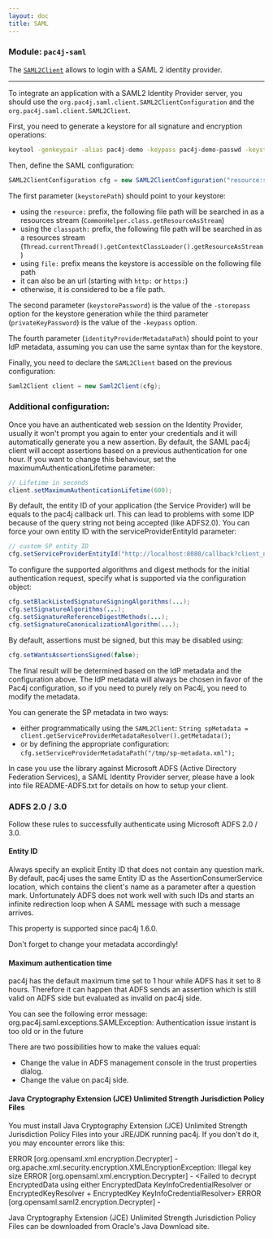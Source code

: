 ```yaml
---
layout: doc
title: SAML
---
```


### Module: `pac4j-saml`

The [`SAML2Client`](https://github.com/pac4j/pac4j/blob/master/pac4j-saml/src/main/java/org/pac4j/saml/client/SAML2Client.java) allows to login with a SAML 2 identity provider.

---

To integrate an application with a SAML2 Identity Provider server, you should use the `org.pac4j.saml.client.SAML2ClientConfiguration` and the `org.pac4j.saml.client.SAML2Client`.

First, you need to generate a keystore for all signature and encryption operations:

```bash
keytool -genkeypair -alias pac4j-demo -keypass pac4j-demo-passwd -keystore samlKeystore.jks -storepass pac4j-demo-passwd -keyalg RSA -keysize 2048 -validity 3650
```

Then, define the SAML configuration:

```java
SAML2ClientConfiguration cfg = new SAML2ClientConfiguration("resource:samlKeystore.jks", "pac4j-demo-passwd", "pac4j-demo-passwd", "resource:testshib-providers.xml");
```

The first parameter (`keystorePath`) should point to your keystore:
- using the `resource:` prefix, the following file path will be searched in as a resources stream (`CommonHelper.class.getResourceAsStream`)
- using the `classpath:` prefix, the following file path will be searched in as a resources stream (`Thread.currentThread().getContextClassLoader().getResourceAsStream`)
- using `file:` prefix means the keystore is accessible on the following file path
- it can also be an url (starting with `http:` or `https:`)
- otherwise, it is considered to be a file path.

The second parameter (`keystorePassword`) is the value of the `-storepass` option for the keystore generation while the third parameter (`privateKeyPassword`) is the value of the `-keypass` option.

The fourth parameter (`identityProviderMetadataPath`) should point to your IdP metadata, assuming you can use the same syntax than for the keystore.

Finally, you need to declare the `SAML2Client` based on the previous configuration:

```java
Saml2Client client = new Saml2Client(cfg);
```

### Additional configuration:

Once you have an authenticated web session on the Identity Provider, usually it won't prompt you again to enter your credentials and it will automatically generate you a new assertion. By default, the SAML pac4j client will accept assertions based on a previous authentication for one hour. If you want to change this behaviour, set the maximumAuthenticationLifetime parameter:

```java
// Lifetime in seconds
client.setMaximumAuthenticationLifetime(600);
```

By default, the entity ID of your application (the Service Provider) will be equals to the pac4j callback url. This can lead to problems with some IDP because of the query string not being accepted (like ADFS2.0). You can force your own entity ID with the serviceProviderEntityId parameter:

```java
// custom SP entity ID
cfg.setServiceProviderEntityId("http://localhost:8080/callback?client_name=SAML2Client");
```

To configure the supported algorithms and digest methods for the initial authentication request, specify what is supported via the configuration object:

```java
cfg.setBlackListedSignatureSigningAlgorithms(...);
cfg.setSignatureAlgorithms(...);
cfg.setSignatureReferenceDigestMethods(...);
cfg.setSignatureCanonicalizationAlgorithm(...);
```

By default, assertions must be signed, but this may be disabled using:

```java
cfg.setWantsAssertionsSigned(false);
```

The final result will be determined based on the IdP metadata and the configuration above. The IdP metadata will always be chosen in favor of the Pac4j configuration, so if you need to purely rely on Pac4j, you need to modify the metadata. 

You can generate the SP metadata in two ways:
- either programmatically using the `SAML2Client`: `String spMetadata = client.getServiceProviderMetadataResolver().getMetadata();`
- or by defining the appropriate configuration: `cfg.setServiceProviderMetadataPath("/tmp/sp-metadata.xml");`

In case you use the library against Microsoft ADFS (Active Directory Federation Services), a SAML Identity Provider server, please have a look into file README-ADFS.txt for details on how to setup your client.


### ADFS 2.0 / 3.0

Follow these rules to successfully authenticate using Microsoft ADFS 2.0 / 3.0.

#### Entity ID

Always specify an explicit Entity ID that does not contain any question mark. By default, pac4j uses the same Entity ID as the
AssertionConsumerService location, which contains the client's name as a parameter after a question mark. Unfortunately ADFS does not work
well with such IDs and starts an infinite redirection loop when A SAML message with such a message arrives.

This property is supported since pac4j 1.6.0.

Don't forget to change your metadata accordingly!

#### Maximum authentication time

pac4j has the default maximum time set to 1 hour while ADFS has it set to 8 hours. Therefore it can happen that ADFS sends
an assertion which is still valid on ADFS side but evaluated as invalid on pac4j side.

You can see the following error message:
org.pac4j.saml.exceptions.SAMLException: Authentication issue instant is too old or in the future

There are two possibilities how to make the values equal:
- Change the value in ADFS management console in the trust properties dialog.
- Change the value on pac4j side.

#### Java Cryptography Extension (JCE) Unlimited Strength Jurisdiction Policy Files

You must install Java Cryptography Extension (JCE) Unlimited Strength Jurisdiction Policy Files into your JRE/JDK
running pac4j. If you don't do it, you may encounter errors like this:

ERROR [org.opensaml.xml.encryption.Decrypter] - <Error decrypting the encrypted data element>
org.apache.xml.security.encryption.XMLEncryptionException: Illegal key size
ERROR [org.opensaml.xml.encryption.Decrypter] - <Failed to decrypt EncryptedData using either EncryptedData KeyInfoCredentialResolver or EncryptedKeyResolver + EncryptedKey KeyInfoCredentialResolver>
ERROR [org.opensaml.saml2.encryption.Decrypter] - <SAML Decrypter encountered an error decrypting element content>

Java Cryptography Extension (JCE) Unlimited Strength Jurisdiction Policy Files can be downloaded from Oracle's Java Download site.
